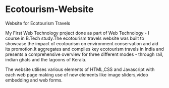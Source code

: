 # Ecotourism-Website
Website for Ecotourism Travels 

My First Web Technology project done as part of Web Technology - I course in B.Tech study.The ecotourism travels website was built to showcase the  impact of ecotourism on environment conservation and aid its promotion.It aggregates  and compiles key ecotourism travels in India and presents a comprehensive overview for three different modes - through rail, indian ghats and the lagoons of Kerala.

The website utilises various elements of HTML,CSS and Javascript with each web page making use of new elements like image sliders,video embedding and web forms.

